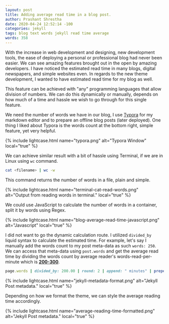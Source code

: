 ```yaml
---
layout: post
title: Adding average read time in a blog post.
author: Prashant Shrestha
date: 2020-04-24 12:52:14 -100
categories: jekyll
tags: blog text words jekyll read time average
words: 358
---
```


With the increase in web development and designing, new development tools, the ease of deploying a personal or professional blog had never been easier. We can see amazing features brought out in the open by amazing developers. I have noticed the estimated read time in many blogs, digital newspapers, and simple websites even. In regards to the new theme development, I wanted to have estimated read time for my blog as well.

This feature can be achieved with "any" programming languages that allow division of numbers. We can do this dynamically or manually, depends on how much of a time and hassle we wish to go through for this single feature.

We need the number of words we have in our blog, I use [Typora]() for my markdown editor and to prepare an offline blog posts (later deployed). One thing I liked about Typora is the words count at the bottom right, simple feature, yet very helpful.

{% include lightcase.html name="typora.png" alt="Typora Window" local="true" %}

We can achieve similar result with a bit of hassle using Terminal, if we are in Linux using `wc` command.

```bash
cat <filename> | wc -w
```

This command returns the number of words in a file, plain and simple. 

{% include lightcase.html name="terminal-cat-read-words.png" alt="Output from reading words in terminal." local="true" %}

We could use JavaScript to calculate the number of words in a container, split it by words using Regex.

{% include lightcase.html name="blog-average-read-time-javascript.png" alt="Javascript" local="true" %}

I did not want to go the dynamic calculation route. I utilized `divided_by` liquid syntax to calculate the estimated time. For example, let's say I manually add the words count to my post meta-data as such `words: 250`. We can access that meta-data using `post.words` and get the average read time by dividing the words count by average reader's words-read-per-minute which is [**200-300**](https://en.wikipedia.org/wiki/Speed_reading#Types_of_reading_-_Mental.2C_Auditory_.26_Visual).

```ruby
page.words | divided_by: 200.00 | round: 2 | append: " minutes" | prepend: "~"
```

{% include lightcase.html name="jekyll-metadata-format.png" alt="Jekyll Post metadata." local="true" %}

Depending on how we format the theme, we can style the average reading time accordingly.

{% include lightcase.html name="average-reading-time-formatted.png" alt="Jekyll Post metadata." local="true" %}
